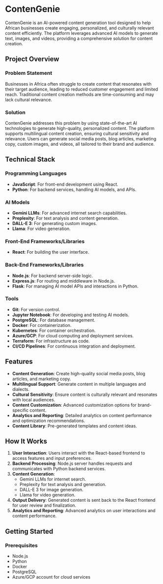 # ContenGenie

ContenGenie is an AI-powered content generation tool designed to help African businesses create engaging, personalized, and culturally relevant content efficiently. The platform leverages advanced AI models to generate text, images, and videos, providing a comprehensive solution for content creation.

## Project Overview

### Problem Statement
Businesses in Africa often struggle to create content that resonates with their target audience, leading to reduced customer engagement and limited reach. Traditional content creation methods are time-consuming and may lack cultural relevance.

### Solution
ContenGenie addresses this problem by using state-of-the-art AI technologies to generate high-quality, personalized content. The platform supports multilingual content creation, ensuring cultural sensitivity and relevance. Users can generate social media posts, blog articles, marketing copy, custom images, and videos, all tailored to their brand and audience.

## Technical Stack

### Programming Languages
- **JavaScript**: For front-end development using React.
- **Python**: For backend services, handling AI models, and APIs.

### AI Models
- **Gemini LLMs**: For advanced internet search capabilities.
- **Preplexity**: For text analysis and content generation.
- **DALL-E 3**: For generating custom images.
- **Llama**: For video generation.

### Front-End Frameworks/Libraries
- **React**: For building the user interface.

### Back-End Frameworks/Libraries
- **Node.js**: For backend server-side logic.
- **Express.js**: For routing and middleware in Node.js.
- **Flask**: For managing AI model APIs and interactions in Python.

### Tools
- **Git**: For version control.
- **Jupyter Notebook**: For developing and testing AI models.
- **PostgreSQL**: For database management.
- **Docker**: For containerization.
- **Kubernetes**: For container orchestration.
- **Azure/GCP**: For cloud computing and deployment services.
- **Terraform**: For infrastructure as code.
- **CI/CD Pipelines**: For continuous integration and deployment.

## Features

- **Content Generation**: Create high-quality social media posts, blog articles, and marketing copy.
- **Multilingual Support**: Generate content in multiple languages and dialects.
- **Cultural Sensitivity**: Ensure content is culturally relevant and resonates with local audiences.
- **Content Customization**: Advanced customization options for brand-specific content.
- **Analytics and Reporting**: Detailed analytics on content performance and optimization recommendations.
- **Content Library**: Pre-generated templates and content ideas.

## How It Works

1. **User Interaction**: Users interact with the React-based frontend to access features and input preferences.
2. **Backend Processing**: Node.js server handles requests and communicates with Python backend services.
3. **Content Generation**:
   - Gemini LLMs for internet search.
   - Preplexity for text analysis and generation.
   - DALL-E 3 for image generation.
   - Llama for video generation.
4. **Output Delivery**: Generated content is sent back to the React frontend for user review and finalization.
5. **Analytics and Reporting**: Advanced analytics on user interactions and content performance.

## Getting Started

### Prerequisites

- Node.js
- Python
- Docker
- PostgreSQL
- Azure/GCP account for cloud services
